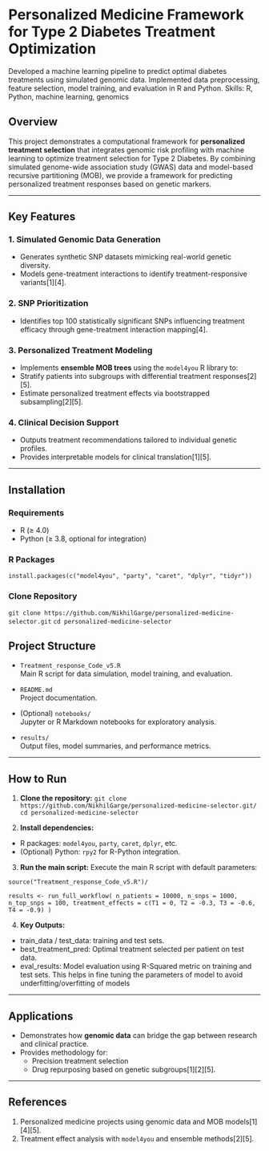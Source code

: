 # Personalized Medicine Framework for Type 2 Diabetes Treatment Optimization
Developed a machine learning pipeline to predict optimal diabetes treatments using simulated genomic data. Implemented data preprocessing, feature selection, model training, and evaluation in R and Python. Skills: R, Python, machine learning, genomics

## Overview

This project demonstrates a computational framework for **personalized treatment selection** that integrates genomic risk profiling with machine learning to optimize treatment selection for Type 2 Diabetes. By combining simulated genome-wide association study (GWAS) data and model-based recursive partitioning (MOB), we provide a framework for predicting personalized treatment responses based on genetic markers.

---

## Key Features  

### 1. **Simulated Genomic Data Generation**  
   - Generates synthetic SNP datasets mimicking real-world genetic diversity.  
   - Models gene-treatment interactions to identify treatment-responsive variants[1][4].

### 2. **SNP Prioritization**  
   - Identifies top 100 statistically significant SNPs influencing treatment efficacy through gene-treatment interaction mapping[4].

### 3. **Personalized Treatment Modeling**  
   - Implements **ensemble MOB trees** using the `model4you` R library to:  
   - Stratify patients into subgroups with differential treatment responses[2][5].  
   - Estimate personalized treatment effects via bootstrapped subsampling[2][5].

### 4. **Clinical Decision Support**  
   - Outputs treatment recommendations tailored to individual genetic profiles.  
   - Provides interpretable models for clinical translation[1][5].

---

## Installation  

### Requirements  
- R (≥ 4.0)  
- Python (≥ 3.8, optional for integration)

### R Packages  
`install.packages(c("model4you", "party", "caret", "dplyr", "tidyr"))`

### Clone Repository  
`git clone https://github.com/NikhilGarge/personalized-medicine-selector.git`
`cd personalized-medicine-selector`

## Project Structure

- `Treatment_response_Code_v5.R`  
  Main R script for data simulation, model training, and evaluation.

- `README.md`  
  Project documentation.

- (Optional) `notebooks/`  
  Jupyter or R Markdown notebooks for exploratory analysis.

- `results/`  
  Output files, model summaries, and performance metrics.

---

## How to Run

1. **Clone the repository:**
`git clone https://github.com/NikhilGarge/personalized-medicine-selector.git/`
`cd personalized-medicine-selector`

2. **Install dependencies:**  
- R packages: `model4you`, `party`, `caret`, `dplyr`, etc.
- (Optional) Python: `rpy2` for R-Python integration.

3. **Run the main script:**
Execute the main R script with default parameters:  

`source("Treatment_response_Code_v5.R")/`

`results <- run_full_workflow(
n_patients = 10000,
n_snps = 1000,
n_top_snps = 100,
treatment_effects = c(T1 = 0, T2 = -0.3, T3 = -0.6, T4 = -0.9)
)`

4. **Key Outputs:**
- train_data / test_data: training and test sets.
- best_treatment_pred: Optimal treatment selected per patient on test data.
- eval_results: Model evaluation using R-Squared metric on training and test sets. This helps in fine tuning the parameters of model to avoid underfitting/overfitting of models

---

## Applications  
- Demonstrates how **genomic data** can bridge the gap between research and clinical practice.  
- Provides methodology for:  
  - Precision treatment selection 
  - Drug repurposing based on genetic subgroups[1][2][5].

---

## References  
1. Personalized medicine projects using genomic data and MOB models[1][4][5].  
2. Treatment effect analysis with `model4you` and ensemble methods[2][5].
